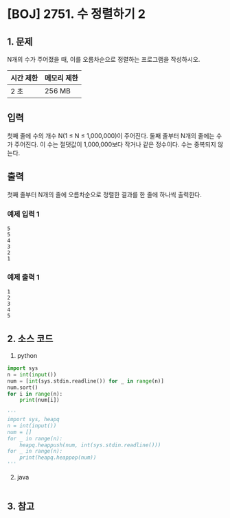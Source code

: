 # [BOJ] 2751. 수 정렬하기 2

## 1. 문제

N개의 수가 주어졌을 때, 이를 오름차순으로 정렬하는 프로그램을 작성하시오.


| 시간 제한 | 메모리 제한 |
|:------|:-------| 
| 2 초   | 256 MB |


## 입력

첫째 줄에 수의 개수 N(1 ≤ N ≤ 1,000,000)이 주어진다. 둘째 줄부터 N개의 줄에는 수가 주어진다. 이 수는 절댓값이 1,000,000보다 작거나 같은 정수이다. 수는 중복되지 않는다.


## 출력

첫째 줄부터 N개의 줄에 오름차순으로 정렬한 결과를 한 줄에 하나씩 출력한다.


### 예제 입력 1

```
5
5
4
3
2
1
```

### 예제 출력 1

```
1
2
3
4
5
```



## 2. 소스 코드

1. python

```python
import sys
n = int(input())
num = [int(sys.stdin.readline()) for _ in range(n)]
num.sort()
for i in range(n):
    print(num[i])
    
'''
import sys, heapq
n = int(input())
num = []
for _ in range(n):
    heapq.heappush(num, int(sys.stdin.readline()))
for _ in range(n):
    print(heapq.heappop(num))
'''
```

2. java

```java

```


## 3. 참고

```

```



